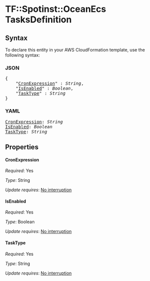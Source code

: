 # TF::Spotinst::OceanEcs TasksDefinition

## Syntax

To declare this entity in your AWS CloudFormation template, use the following syntax:

### JSON

<pre>
{
    "<a href="#cronexpression" title="CronExpression">CronExpression</a>" : <i>String</i>,
    "<a href="#isenabled" title="IsEnabled">IsEnabled</a>" : <i>Boolean</i>,
    "<a href="#tasktype" title="TaskType">TaskType</a>" : <i>String</i>
}
</pre>

### YAML

<pre>
<a href="#cronexpression" title="CronExpression">CronExpression</a>: <i>String</i>
<a href="#isenabled" title="IsEnabled">IsEnabled</a>: <i>Boolean</i>
<a href="#tasktype" title="TaskType">TaskType</a>: <i>String</i>
</pre>

## Properties

#### CronExpression

_Required_: Yes

_Type_: String

_Update requires_: [No interruption](https://docs.aws.amazon.com/AWSCloudFormation/latest/UserGuide/using-cfn-updating-stacks-update-behaviors.html#update-no-interrupt)

#### IsEnabled

_Required_: Yes

_Type_: Boolean

_Update requires_: [No interruption](https://docs.aws.amazon.com/AWSCloudFormation/latest/UserGuide/using-cfn-updating-stacks-update-behaviors.html#update-no-interrupt)

#### TaskType

_Required_: Yes

_Type_: String

_Update requires_: [No interruption](https://docs.aws.amazon.com/AWSCloudFormation/latest/UserGuide/using-cfn-updating-stacks-update-behaviors.html#update-no-interrupt)

